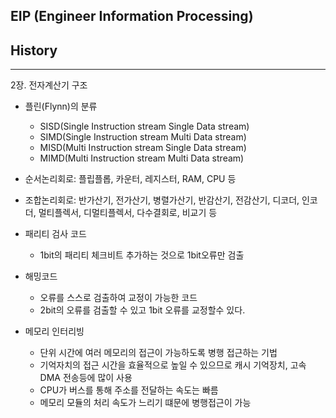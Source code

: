 ## EIP (Engineer Information Processing)

## History

---

2장. 전자계산기 구조

- 플린(Flynn)의 분류
    - SISD(Single Instruction stream Single Data stream)
    - SIMD(Single Instruction stream Multi Data stream)
    - MISD(Multi Instruction stream Single Data stream)
    - MIMD(Multi Instruction stream Multi Data stream)

- 순서논리회로: 플립플롭, 카운터, 레지스터, RAM, CPU 등
- 조합논리회로: 반가산기, 전가산기, 병렬가산기, 반감산기, 전감산기, 디코더, 인코더, 멀티플렉서, 디멀티플렉서, 다수결회로, 비교기 등

- 패리티 검사 코드
    - 1bit의 패리티 체크비트 추가하는 것으로 1bit오류만 검출

- 해밍코드
    - 오류를 스스로 검출하여 교정이 가능한 코드
    - 2bit의 오류를 검출할 수 있고 1bit 오류를 교정할수 있다.

- 메모리 인터리빙
    - 단위 시간에 여러 메모리의 접근이 가능하도록 병행 접근하는 기법
    - 기억자치의 접근 시간을 효율적으로 높일 수 있으므로 캐시 기억장치, 고속 DMA 전송등에 많이 사용
    - CPU가 버스를 통해 주소를 전달하는 속도는 빠름
    - 메모리 모듈의 처리 속도가 느리기 떄문에 병행접근이 가능